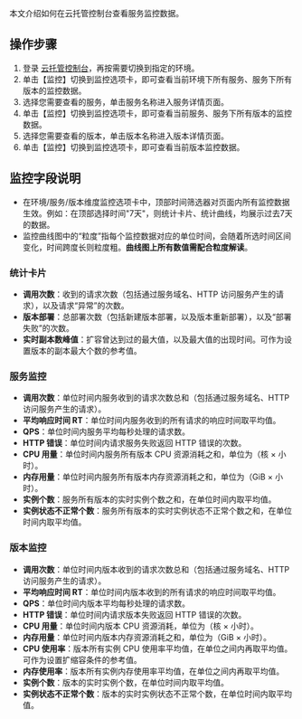 本文介绍如何在云托管控制台查看服务监控数据。

## 操作步骤

1. 登录 [云托管控制台](https://console.cloud.tencent.com/tcb/service)，再按需要切换到指定的环境。
2. 单击【监控】切换到监控选项卡，即可查看当前环境下所有服务、服务下所有版本的监控数据。
3. 选择您需要查看的服务，单击服务名称进入服务详情页面。
4. 单击【监控】切换到监控选项卡，即可查看当前服务、服务下所有版本的监控数据。
5. 选择您需要查看的版本，单击版本名称进入版本详情页面。
6. 单击【监控】切换到监控选项卡，即可查看当前版本监控数据。

## 监控字段说明

- 在环境/服务/版本维度监控选项卡中，顶部时间筛选器对页面内所有监控数据生效。例如：在顶部选择时间"7天"，则统计卡片、统计曲线，均展示过去7天的数据。
- 监控曲线图中的“粒度”指每个监控数据对应的单位时间，会随着所选时间区间变化，时间跨度长则粒度粗。**曲线图上所有数值需配合粒度解读**。

### 统计卡片
  - **调用次数**：收到的请求次数（包括通过服务域名、HTTP 访问服务产生的请求），以及请求“异常”的次数。
  - **版本部署**：总部署次数（包括新建版本部署，以及版本重新部署），以及“部署失败”的次数。
  - **实时副本数峰值**：扩容曾达到过的最大值，以及最大值的出现时间。可作为设置版本的副本最大个数的参考值。

### 服务监控
 - **调用次数**：单位时间内服务收到的请求次数总和（包括通过服务域名、HTTP 访问服务产生的请求）。
 - **平均响应时间 RT**：单位时间内服务收到的所有请求的响应时间取平均值。
 - **QPS**：单位时间内服务平均每秒处理的请求数。
 - **HTTP 错误**：单位时间内请求服务失败返回 HTTP 错误的次数。
 - **CPU 用量**：单位时间内服务所有版本 CPU 资源消耗之和，单位为（核 × 小时）。
 - **内存用量**：单位时间内服务所有版本内存资源消耗之和，单位为（GiB × 小时）。
 - **实例个数**：服务所有版本的实时实例个数之和，在单位时间内取平均值。
 - **实例状态不正常个数**：服务所有版本的实时实例状态不正常个数之和，在单位时间内取平均值。

### 版本监控
- **调用次数**：单位时间内版本收到的请求次数总和（包括通过服务域名、HTTP 访问服务产生的请求）。
- **平均响应时间 RT**：单位时间内版本收到的所有请求的响应时间取平均值。
- **QPS**：单位时间内版本平均每秒处理的请求数。
- **HTTP 错误**：单位时间内请求版本失败返回 HTTP 错误的次数。
- **CPU 用量**：单位时间内版本 CPU 资源消耗，单位为（核 × 小时）。
- **内存用量**：单位时间内版本内存资源消耗之和，单位为（GiB × 小时）。
- **CPU 使用率**：版本所有实例 CPU 使用率平均值，在单位之间内再取平均值。可作为设置扩缩容条件的参考值。
- **内存使用率**：版本所有实例内存使用率平均值，在单位之间内再取平均值。
- **实例个数**：版本的实时实例个数，在单位时间内取平均值。
- **实例状态不正常个数**：版本的实时实例状态不正常个数，在单位时间内取平均值。
